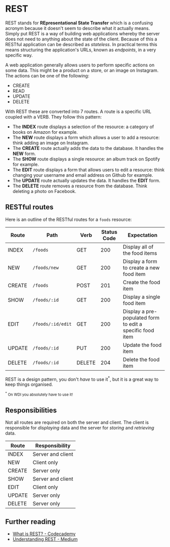# REST

REST stands for **REpresentational State Transfer** which is a confusing acronym because it doesn't seem to describe what it actually means. Simply put REST is a way of building web applications whereby the server does not need to anything about the state of the client. Because of this a RESTful application can be described as _stateless_. In practical terms this means structuring the application's URLs, known as _endpoints_, in a very specific way.

A web application generally allows users to perform specific actions on some data. This might be a product on a store, or an image on Instagram. The actions can be one of the following:

* CREATE
* READ
* UPDATE
* DELETE

With REST these are converted into 7 routes. A route is a specific URL coupled with a VERB. They follow this pattern:

* The **INDEX** route displays a selection of the resource: a category of books on Amazon for example.
* The **NEW** route displays a form which allows a user to add a resource: think adding an image on Instagram.
* The **CREATE** route actually adds the data to the database. It handles the **NEW** form.
* The **SHOW** route displays a single resource: an album track on Spotify for example.
* The **EDIT** route displays a form that allows users to edit a resource: think changing your username and email address on Github for example.
* The **UPDATE** route actually updates the data. It handles the **EDIT** form.
* The **DELETE** route removes a resource from the database. Think deleting a photo on Facebook.

## RESTful routes

Here is an outline of the RESTful routes for a `foods` resource:

| **Route** | **Path** | **Verb** | **Status Code** | **Expectation** |
|-----------|----------|----------|-----------------|--------------|
| INDEX  | `/foods` | GET | 200 | Display all of the food items |
| NEW | `/foods/new` | GET | 200 | Display a form to create a new food item |
| CREATE | `/foods` | POST | 201 | Create the food item |
| SHOW | `/foods/:id` | GET | 200 | Display a single food item |
| EDIT | `/foods/:id/edit` | GET | 200 | Display a pre-populated form to edit a specific food item |
| UPDATE | `/foods/:id` | PUT | 200 | Update the food item |
| DELETE | `/foods/:id` | DELETE | 204 | Delete the food item |

REST is a design pattern, you don't _have_ to use it<sup>\*</sup>, but it is a great way to keep things organised.

<small><sup>\*</sup> On WDI you absolutely have to use it!</small>

## Responsibilities

Not all routes are required on both the server and client. The client is responsible for _displaying_ data and the server for _storing_ and _retrieving_ data.

| **Route** | **Responsibility** |
|-----------|--------------------|
| INDEX | Server and client |
| NEW | Client only |
| CREATE | Server only |
| SHOW | Server and client |
| EDIT | Client only |
| UPDATE | Server only |
| DELETE | Server only |

## Further reading

* [What is REST? - Codecademy](https://www.codecademy.com/articles/what-is-rest)
* [Understanding REST - Medium](https://medium.com/@sagar.mane006/understanding-rest-representational-state-transfer-85256b9424aa)
